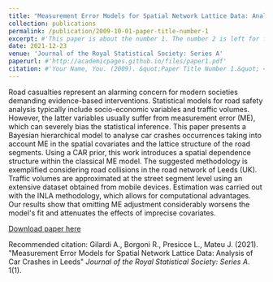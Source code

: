 ```yaml
---
title: "Measurement Error Models for Spatial Network Lattice Data: Analysis of Car Crashes in Leeds"
collection: publications
permalink: /publication/2009-10-01-paper-title-number-1
excerpt: #'This paper is about the number 1. The number 2 is left for future work.'
date: 2021-12-23
venue: 'Journal of the Royal Statistical Society: Series A'
paperurl: #'http://academicpages.github.io/files/paper1.pdf'
citation: #'Your Name, You. (2009). &quot;Paper Title Number 1.&quot; <i>Journal 1</i>. 1(1).'
---
```

Road casualties represent an alarming concern for modern societies demanding evidence-based interventions. Statistical models for road safety analysis typically include socio-economic variables and traffic volumes. However, the latter variables usually suffer from measurement error (ME), which can severely bias the statistical inference. This paper presents a Bayesian hierarchical model to analyse car crashes occurrences taking into account ME in the spatial covariates and the lattice structure of the road segments. Using a CAR prior, this work introduces a spatial dependence structure within the classical ME model. The suggested methodology is exemplified considering road collisions in the road network of Leeds (UK). Traffic volumes are approximated at the street segment level using an extensive dataset obtained from mobile devices. Estimation was carried out with the INLA methodology, which allows for computational advantages. Our results show that omitting ME adjustment considerably worsens the model's fit and attenuates the effects of imprecise covariates.

[Download paper here](http://lucapresicce.github.io/files/paper1.pdf)

Recommended citation: Gilardi A., Borgoni R., Presicce L., Mateu J. (2021). "Measurement Error Models for Spatial Network Lattice Data: Analysis of Car Crashes in Leeds" <i>Journal of the Royal Statistical Society: Series A</i>. 1(1).
